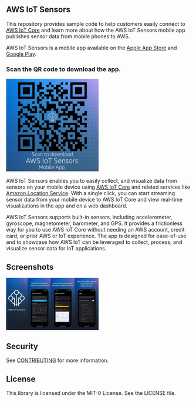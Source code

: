 ## AWS IoT Sensors

This repository provides sample code to help customers easily connect to [AWS IoT Core](https://aws.amazon.com/iot-core/) and learn more about how the AWS IoT Sensors mobile app publishes sensor data from mobile phones to AWS. 

AWS IoT Sensors is a mobile app available on the [Apple App Store](https://apps.apple.com/app/id6447531633) and [Google Play](https://play.google.com/store/apps/details?id=com.amazon.aws.awsiotsensors).

### Scan the QR code to download the app.

<img src="./images/AWS-IOT-Sensors-QR.png" alt="AWS IoT Sensors QR Code" style="max-width: 50%;">

AWS IoT Sensors enables you to easily collect, and visualize data from sensors on your mobile device using [AWS IoT Core](https://aws.amazon.com/iot-core/) and related services like [Amazon Location Service](https://aws.amazon.com/location/). With a single click, you can start streaming sensor data from your mobile device to AWS IoT Core and view real-time visualizations in the app and on a web dashboard.

AWS IoT Sensors supports built-in sensors, including accelerometer, gyroscope, magnetometer, barometer, and GPS. It provides a frictionless way for you to use AWS IoT Core without needing an AWS account, credit card, or prior AWS or IoT experience. The app is designed for ease-of-use and to showcase how AWS IoT can be leveraged to collect, process, and visualize sensor data for IoT applications.

## Screenshots

<img src="./images/AWS-IoT-Sensors.png" alt="AWS IoT Sensors" style="max-width: 50%;">

## Security

See [CONTRIBUTING](CONTRIBUTING.md#security-issue-notifications) for more information.

## License

This library is licensed under the MIT-0 License. See the LICENSE file.


